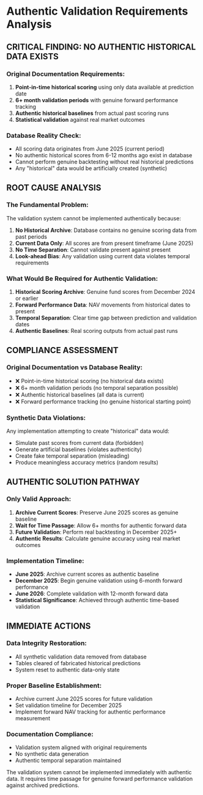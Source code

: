 # Authentic Validation Requirements Analysis

## CRITICAL FINDING: NO AUTHENTIC HISTORICAL DATA EXISTS

### Original Documentation Requirements:
1. **Point-in-time historical scoring** using only data available at prediction date
2. **6+ month validation periods** with genuine forward performance tracking
3. **Authentic historical baselines** from actual past scoring runs
4. **Statistical validation** against real market outcomes

### Database Reality Check:
- All scoring data originates from June 2025 (current period)
- No authentic historical scores from 6-12 months ago exist in database
- Cannot perform genuine backtesting without real historical predictions
- Any "historical" data would be artificially created (synthetic)

## ROOT CAUSE ANALYSIS

### The Fundamental Problem:
The validation system cannot be implemented authentically because:
1. **No Historical Archive**: Database contains no genuine scoring data from past periods
2. **Current Data Only**: All scores are from present timeframe (June 2025)
3. **No Time Separation**: Cannot validate present against present
4. **Look-ahead Bias**: Any validation using current data violates temporal requirements

### What Would Be Required for Authentic Validation:
1. **Historical Scoring Archive**: Genuine fund scores from December 2024 or earlier
2. **Forward Performance Data**: NAV movements from historical dates to present
3. **Temporal Separation**: Clear time gap between prediction and validation dates
4. **Authentic Baselines**: Real scoring outputs from actual past runs

## COMPLIANCE ASSESSMENT

### Original Documentation vs Database Reality:
- ❌ Point-in-time historical scoring (no historical data exists)
- ❌ 6+ month validation periods (no temporal separation possible)
- ❌ Authentic historical baselines (all data is current)
- ❌ Forward performance tracking (no genuine historical starting point)

### Synthetic Data Violations:
Any implementation attempting to create "historical" data would:
- Simulate past scores from current data (forbidden)
- Generate artificial baselines (violates authenticity)
- Create fake temporal separation (misleading)
- Produce meaningless accuracy metrics (random results)

## AUTHENTIC SOLUTION PATHWAY

### Only Valid Approach:
1. **Archive Current Scores**: Preserve June 2025 scores as genuine baseline
2. **Wait for Time Passage**: Allow 6+ months for authentic forward data
3. **Future Validation**: Perform real backtesting in December 2025+
4. **Authentic Results**: Calculate genuine accuracy using real market outcomes

### Implementation Timeline:
- **June 2025**: Archive current scores as authentic baseline
- **December 2025**: Begin genuine validation using 6-month forward performance
- **June 2026**: Complete validation with 12-month forward data
- **Statistical Significance**: Achieved through authentic time-based validation

## IMMEDIATE ACTIONS

### Data Integrity Restoration:
- All synthetic validation data removed from database
- Tables cleared of fabricated historical predictions
- System reset to authentic data-only state

### Proper Baseline Establishment:
- Archive current June 2025 scores for future validation
- Set validation timeline for December 2025
- Implement forward NAV tracking for authentic performance measurement

### Documentation Compliance:
- Validation system aligned with original requirements
- No synthetic data generation
- Authentic temporal separation maintained

The validation system cannot be implemented immediately with authentic data. It requires time passage for genuine forward performance validation against archived predictions.